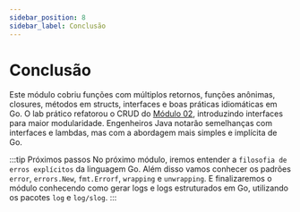 ```yaml
---
sidebar_position: 8
sidebar_label: Conclusão
---
```


# Conclusão

Este módulo cobriu funções com múltiplos retornos, funções anônimas, closures, métodos em structs, interfaces e boas práticas idiomáticas em Go. O lab prático refatorou o CRUD do [Módulo 02](go-basic/go-module-2/index.md), introduzindo interfaces para maior modularidade. Engenheiros Java notarão semelhanças com interfaces e lambdas, mas com a abordagem mais simples e implícita de Go.

:::tip Próximos passos
No próximo módulo, iremos entender a `filosofia de erros explícitos` da linguagem Go. Além disso vamos conhecer os padrões `error`, `errors.New`, `fmt.Errorf`, `wrapping` e `unwrapping`. E finalizaremos o módulo conhecendo como gerar logs e logs estruturados em Go, utilizando os pacotes `log` e `log/slog`.
:::
